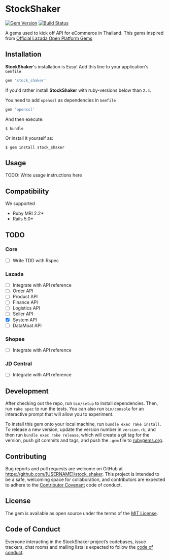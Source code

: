 # StockShaker

[![Gem Version](https://badge.fury.io/rb/stock_shaker.svg)](https://badge.fury.io/rb/stock_shaker)
[![Build Status](https://travis-ci.org/nijicha/stock_shaker.svg?branch=master)](https://travis-ci.org/nijicha/stock_shaker)

A gems used to kick off API for eCommerce in Thailand. This gems inspired from [Official Lazada Open Platform Gems](https://rubygems.org/gems/lazop_api_client/versions/1.2.5)

## Installation

**StockShaker**'s installation is Easy! Add this line to your application's `Gemfile`

```ruby
gem 'stock_shaker'
```

If you'd rather install **StockShaker** with ruby-versions below than `2.4`.

You need to add `openssl` as dependencies in `Gemfile`

```ruby
gem 'openssl'
```

And then execute:

    $ bundle

Or install it yourself as:

    $ gem install stock_shaker

## Usage

TODO: Write usage instructions here

## Compatibility
We supported
- Ruby MRI 2.2+
- Rails 5.0+

## TODO

### Core

- [ ] Write TDD with Rspec

### Lazada

- [ ] Integrate with API reference
- [ ] Order API
- [ ] Product API
- [ ] Finance API
- [ ] Logistics API
- [ ] Seller API
- [x] System API
- [ ] DataMoat API

### Shopee

- [ ] Integrate with API reference

### JD Central

- [ ] Integrate with API reference

## Development

After checking out the repo, run `bin/setup` to install dependencies. Then, run `rake spec` to run the tests. You can also run `bin/console` for an interactive prompt that will allow you to experiment.

To install this gem onto your local machine, run `bundle exec rake install`. To release a new version, update the version number in `version.rb`, and then run `bundle exec rake release`, which will create a git tag for the version, push git commits and tags, and push the `.gem` file to [rubygems.org](https://rubygems.org).

## Contributing

Bug reports and pull requests are welcome on GitHub at https://github.com/[USERNAME]/stock_shaker. This project is intended to be a safe, welcoming space for collaboration, and contributors are expected to adhere to the [Contributor Covenant](http://contributor-covenant.org) code of conduct.

## License

The gem is available as open source under the terms of the [MIT License](https://opensource.org/licenses/MIT).

## Code of Conduct

Everyone interacting in the StockShaker project’s codebases, issue trackers, chat rooms and mailing lists is expected to follow the [code of conduct](https://github.com/[USERNAME]/stock_shaker/blob/master/CODE_OF_CONDUCT.md).

